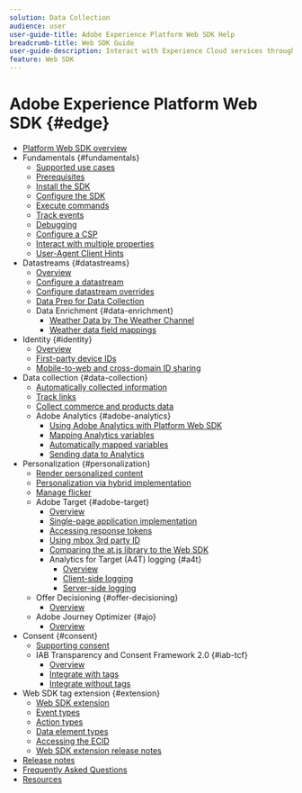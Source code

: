 ```yaml
---
solution: Data Collection
audience: user
user-guide-title: Adobe Experience Platform Web SDK Help
breadcrumb-title: Web SDK Guide
user-guide-description: Interact with Experience Cloud services through the Edge network.
feature: Web SDK
---
```


# Adobe Experience Platform Web SDK {#edge}

* [Platform Web SDK overview](home.md)
* Fundamentals {#fundamentals}
  * [Supported use cases](fundamentals/supported-use-cases.md)
  * [Prerequisites](fundamentals/prerequisite.md)
  * [Install the SDK](fundamentals/installing-the-sdk.md)
  * [Configure the SDK](fundamentals/configuring-the-sdk.md)
  * [Execute commands](fundamentals/executing-commands.md)
  * [Track events](fundamentals/tracking-events.md)
  * [Debugging](fundamentals/debugging.md)
  * [Configure a CSP](fundamentals/configuring-a-csp.md)
  * [Interact with multiple properties](fundamentals/interacting-with-multiple-properties.md)
  * [User-Agent Client Hints](fundamentals/user-agent-client-hints.md)
* Datastreams {#datastreams}
  * [Overview](./datastreams/overview.md)
  * [Configure a datastream](./datastreams/configure.md)
  * [Configure datastream overrides](./datastreams/overrides.md)
  * [Data Prep for Data Collection](./datastreams/data-prep.md)
  * Data Enrichment {#data-enrichment}
    * [Weather Data by The Weather Channel](./datastreams/data-enrichment/weather.md)
    * [Weather data field mappings](./datastreams/data-enrichment/weather-reference.md)
* Identity {#identity}
  * [Overview](identity/overview.md)
  * [First-party device IDs](identity/first-party-device-ids.md)
  * [Mobile-to-web and cross-domain ID sharing](identity/id-sharing.md)
* Data collection {#data-collection}
  * [Automatically collected information](data-collection/automatic-information.md)
  * [Track links](data-collection/track-links.md)
  * [Collect commerce and products data](data-collection/collect-commerce-data.md)
  * Adobe Analytics {#adobe-analytics}
    * [Using Adobe Analytics with Platform Web SDK](data-collection/adobe-analytics/analytics-overview.md)
    * [Mapping Analytics variables](data-collection/adobe-analytics/manually-mapping-variables.md)
    * [Automatically mapped variables](data-collection/adobe-analytics/automatically-mapped-vars.md)
    * [Sending data to Analytics](data-collection/adobe-analytics/sending-data-to-analytics.md)
* Personalization {#personalization}
  * [Render personalized content](personalization/rendering-personalization-content.md)
  * [Personalization via hybrid implementation](personalization/hybrid-personalization.md)
  * [Manage flicker](personalization/manage-flicker.md)
  * Adobe Target {#adobe-target}
    * [Overview](personalization/adobe-target/target-overview.md)
    * [Single-page application implementation](personalization/adobe-target/spa-implementation.md)
    * [Accessing response tokens](personalization/adobe-target/accessing-response-tokens.md)
    * [Using mbox 3rd party ID](personalization/adobe-target/using-mbox-3rdpartyid.md)
    * [Comparing the at.js library to the Web SDK](personalization/adobe-target/web-sdk-atjs-comparison.md)
    * Analytics for Target (A4T) logging {#a4t}
      * [Overview](personalization/adobe-target/analytics-logging/overview.md)
      * [Client-side logging](personalization/adobe-target/analytics-logging/client-side.md)
      * [Server-side logging](personalization/adobe-target/analytics-logging/server-side.md)
  * Offer Decisioning {#offer-decisioning}
    * [Overview](personalization/offer-decisioning/offer-decisioning-overview.md)
  * Adobe Journey Optimizer {#ajo}
    * [Overview](personalization/ajo/overview.md)
* Consent {#consent}
  * [Supporting consent](consent/supporting-consent.md)
  * IAB Transparency and Consent Framework 2.0 {#iab-tcf}
    * [Overview](consent/iab-tcf/overview.md)
    * [Integrate with tags](consent/iab-tcf/with-launch.md)
    * [Integrate without tags](consent/iab-tcf/without-launch.md)
* Web SDK tag extension {#extension}
  * [Web SDK extension](extension/web-sdk-extension-configuration.md)
  * [Event types](extension/event-types.md)
  * [Action types](extension/action-types.md)
  * [Data element types](extension/data-element-types.md)
  * [Accessing the ECID](extension/accessing-the-ecid.md)
  * [Web SDK extension release notes](extension/web-sdk-ext-release-notes.md)
* [Release notes](release-notes.md)
* [Frequently Asked Questions](web-sdk-faq.md)
* [Resources](resources.md)

